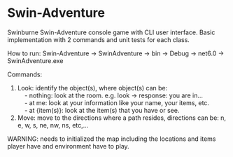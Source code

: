 # Swin-Adventure
 Swinburne Swin-Adventure console game with CLI user interface. Basic implementation with 2 commands and unit tests for each class.

How to run: Swin-Adventure -> SwinAdventure -> bin -> Debug -> net6.0 -> SwinAdventure.exe

Commands:
1. Look: identify the object(s), where object(s) can be:<br>
&nbsp;&nbsp;&nbsp;&nbsp;- nothing: look at the room. e.g. look -> response: you are in...<br>
&nbsp;&nbsp;&nbsp;&nbsp;- at me: look at your information like your name, your items, etc.<br>
&nbsp;&nbsp;&nbsp;&nbsp;- at {item(s)}: look at the item(s) that you have or see.<br>
2. Move: move to the directions where a path resides, directions can be: n, e, w, s, ne, nw, ns, etc,...

WARNING: needs to initialized the map including the locations and items player have and environment have to play. 

